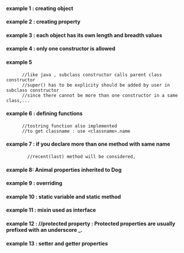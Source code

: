 
#### example 1 : creating object

#### example 2 : creating property

#### example 3 : each object has its own length and breadth values

#### example 4 : only one constructor is allowed 

#### example 5
          //like java , subclass constructor calls parent class constructor
          //super() has to be explicity should be added by user in subclass constructor
          //since there cannot be more than one constructor in a same class,...


#### example 6 : defining functions 

          //tostring function also implemented
          //to get classname : use <classname>.name

#### example 7 : if you declare more than one method with same name

            //recent(last) method will be considered, 

#### example 8: Animal properties inherited to Dog


#### example 9 : overriding


#### example 10 : static variable and static method


#### example 11 : mixin used as interface

#### example 12 : //protected property : Protected properties are usually prefixed with an underscore _.

#### example 13 : setter and getter properties
